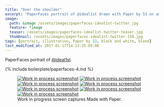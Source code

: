 ```yaml
---
title: "Over the shoulder"
excerpt: "PaperFaces portrait of @ideal1st drawn with Paper by 53 on an iPad."
image: 
  path: &image /assets/images/paperfaces-ideal1st-twitter.jpg 
  feature: *image
  teaser: /assets/images/paperfaces-ideal1st-twitter-teaser.jpg
  thumbnail: /assets/images/paperfaces-ideal1st-twitter-150.jpg
tags: [portrait, illustration, Paper by 53, black and white, blend]
last_modified_at: 2017-01-17T14:23:35-05:00
---
```


PaperFaces portrait of [@ideal1st](http://twitter.com/ideal1st).

{% include boilerplate/paperfaces-4.md %}

<figure class="third">
  <a href="{{ site.url }}/assets/images/paperfaces-ideal1st-process-1-lg.jpg"><img src="{{ site.url }}/assets/images/paperfaces-ideal1st-process-1-600.jpg" alt="Work in process screenshot"></a>
  <a href="{{ site.url }}/assets/images/paperfaces-ideal1st-process-2-lg.jpg"><img src="{{ site.url }}/assets/images/paperfaces-ideal1st-process-2-600.jpg" alt="Work in process screenshot"></a>
  <a href="{{ site.url }}/assets/images/paperfaces-ideal1st-process-3-lg.jpg"><img src="{{ site.url }}/assets/images/paperfaces-ideal1st-process-3-600.jpg" alt="Work in process screenshot"></a>
  <a href="{{ site.url }}/assets/images/paperfaces-ideal1st-process-4-lg.jpg"><img src="{{ site.url }}/assets/images/paperfaces-ideal1st-process-4-600.jpg" alt="Work in process screenshot"></a>
  <a href="{{ site.url }}/assets/images/paperfaces-ideal1st-process-5-lg.jpg"><img src="{{ site.url }}/assets/images/paperfaces-ideal1st-process-5-600.jpg" alt="Work in process screenshot"></a>
  <a href="{{ site.url }}/assets/images/paperfaces-ideal1st-process-6-lg.jpg"><img src="{{ site.url }}/assets/images/paperfaces-ideal1st-process-6-600.jpg" alt="Work in process screenshot"></a>
  <a href="{{ site.url }}/assets/images/paperfaces-ideal1st-process-7-lg.jpg"><img src="{{ site.url }}/assets/images/paperfaces-ideal1st-process-7-600.jpg" alt="Work in process screenshot"></a>
  <figcaption>Work in progress screen captures Made with Paper.</figcaption>
</figure>
